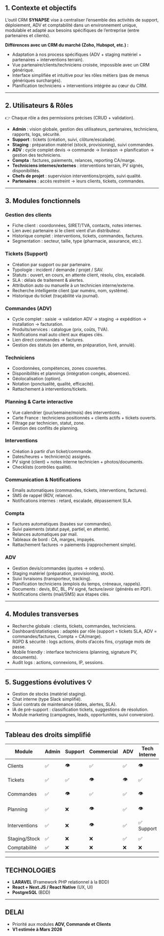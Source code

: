 
## 1. Contexte et objectifs
L’outil CRM **SYNAPSE** vise à centraliser l’ensemble des activités de support, déploiement, ADV et comptabilité dans un environnement unique, modulable et adapté aux besoins spécifiques de l’entreprise (entre partenaires et clients).

**Différences avec un CRM du marché (Zoho, Hubspot, etc.) :**
- Adaptation à nos process spécifiques (ADV + staging matériel + partenaires + interventions terrain).
- Vue partenaire/clients/techniciens croisée, impossible avec un CRM générique.
- Interface simplifiée et intuitive pour les rôles métiers (pas de menus génériques surchargés).
- Planification techniciens + interventions intégrée au cœur du CRM.

---

## 2. Utilisateurs & Rôles
👉 Chaque rôle a des permissions précises (CRUD + validation).

- **Admin** : vision globale, gestion des utilisateurs, partenaires, techniciens, rapports, logs, sécurité.  
- **Support** : tickets (création, suivi, clôture/escalade).  
- **Staging** : préparation matériel (stock, provisioning), suivi commandes.  
- **ADV** : cycle complet devis → commande → livraison → planification → gestion des techniciens.  
- **Compta** : factures, paiements, relances, reporting CA/marge.  
- **Techniciens internes/externes** : interventions terrain, PV signés, disponibilités.  
- **Chefs de projet** : supervision interventions/projets, suivi qualité.  
- **Partenaires** : accès restreint → leurs clients, tickets, commandes.  

---

## 3. Modules fonctionnels

### Gestion des clients
- Fiche client : coordonnées, SIRET/TVA, contacts, notes internes.  
- Lien avec partenaire si le client vient d’un distributeur.  
- Historique complet : interventions, tickets, commandes, factures.  
- Segmentation : secteur, taille, type (pharmacie, assurance, etc.).  

### Tickets (Support)
- Création par support ou par partenaire.  
- Typologie : incident / demande / projet / SAV.  
- Statuts : ouvert, en cours, en attente client, résolu, clos, escaladé.  
- SLA : délais de traitement & alertes.  
- Attribution auto ou manuelle à un technicien interne/externe.  
- Recherche intelligente client (par numéro, nom, système).  
- Historique du ticket (traçabilité via journal).  

### Commandes (ADV)
- Cycle complet : saisie → validation ADV → staging → expédition → installation → facturation.  
- Produits/services : catalogue (prix, coûts, TVA).  
- Notifications mail auto client aux étapes clés.  
- Lien direct commandes → factures.  
- Gestion des statuts (en attente, en préparation, livré, annulé).  

### Techniciens
- Coordonnées, compétences, zones couvertes.  
- Disponibilités et plannings (intégration congés, absences).  
- Géolocalisation (option).  
- Notation (ponctualité, qualité, efficacité).  
- Rattachement à interventions/tickets.  

### Planning & Carte interactive
- Vue calendrier (jour/semaine/mois) des interventions.  
- Carte France : techniciens positionnés + clients actifs + tickets ouverts.  
- Filtrage par technicien, statut, zone.  
- Gestion des conflits de planning.  

### Interventions
- Création à partir d’un ticket/commande.  
- Dates/heures + technicien(s) assignés.  
- PV signé (client) + notes interne technicien + photos/documents.  
- Checklists (contrôles qualité).  

### Communication & Notifications
- Emails automatiques (commandes, tickets, interventions, factures).  
- SMS de rappel (RDV, relance).  
- Notifications internes : retard, escalade, dépassement SLA.  

### Compta
- Factures automatiques (basées sur commandes).  
- Suivi paiements (statut payé, partiel, en attente).  
- Relances automatiques par mail.  
- Tableaux de bord : CA, marges, impayés.  
- Rattachement factures → paiements (rapprochement simple).  

### ADV
- Gestion devis/commandes (quotes → orders).  
- Staging matériel (préparation, provisioning, stock).  
- Suivi livraisons (transporteur, tracking).  
- Planification techniciens (emplois du temps, créneaux, rappels).  
- Documents : devis, BC, BL, PV signé, facture/avoir (générés en PDF).  
- Notifications clients (mail/SMS) aux étapes clés.  

---

## 4. Modules transverses
- Recherche globale : clients, tickets, commandes, techniciens.  
- Dashboard/statistiques : adaptés par rôle (support = tickets SLA, ADV = commandes/factures, Compta = CA/marge).  
- RGPD & sécurité : logs actions, droits d’accès fins, cryptage mots de passe.  
- Mobile friendly : interface techniciens (planning, signature PV, documents).  
- Audit logs : actions, connexions, IP, sessions.  

---

## 5. Suggestions évolutives 💡
- Gestion de stocks (matériel staging).  
- Chat interne (type Slack simplifié).  
- Suivi contrats de maintenance (dates, alertes, SLA).  
- IA de pré-support : classification tickets, suggestions de résolution.  
- Module marketing (campagnes, leads, opportunités, suivi conversion).  

---

## Tableau des droits simplifié

| Module         | Admin | Support | Commercial | ADV | Tech Interne | Tech Terrain | Chef Projet | Compta | Partenaire         |
|----------------|-------|---------|------------|-----|--------------|--------------|-------------|--------|--------------------|
| Clients        | ✅    | 👁️      | ✅          | ✅  | 👁️           | 👁️           | 👁️          | 👁️     | ✅ Ses clients      |
| Tickets        | ✅    | ✅       | 👁️          | 👁️  | ✅            | ✅            | 👁️          | ❌      | ✅ Ses tickets      |
| Commandes      | ✅    | 👁️      | ✅          | ✅  | 👁️           | 👁️           | 👁️          | 👁️     | ✅ Ses commandes    |
| Planning       | ✅    | ❌       | 👁️          | ✅  | 👁️           | ✅ Personnel  | ✅          | ❌      | 👁️ Ses interventions |
| Interventions  | ✅    | ❌       | 👁️          | ✅  | ✅ Support    | ✅ Terrain    | ✅          | ❌      | 👁️ Chez ses clients |
| Staging/Stock  | ✅    | ❌       | ❌          | ✅  | ✅            | ❌            | 👁️          | ❌      | ❌                 |
| Comptabilité   | ✅    | ❌       | ❌          | ❌  | ❌            | ❌            | ❌          | ✅      | ❌                 |

---

## TECHNOLOGIES
- **LARAVEL** (Framework PHP relationnel à la BDD)  
- **React + Next.JS / React Native** (UX, UI)  
- **PostgreSQL** (BDD)  

---

## DELAI
- Priorité aux modules **ADV, Commande et Clients**  
- **V1 estimée à Mars 2026**
